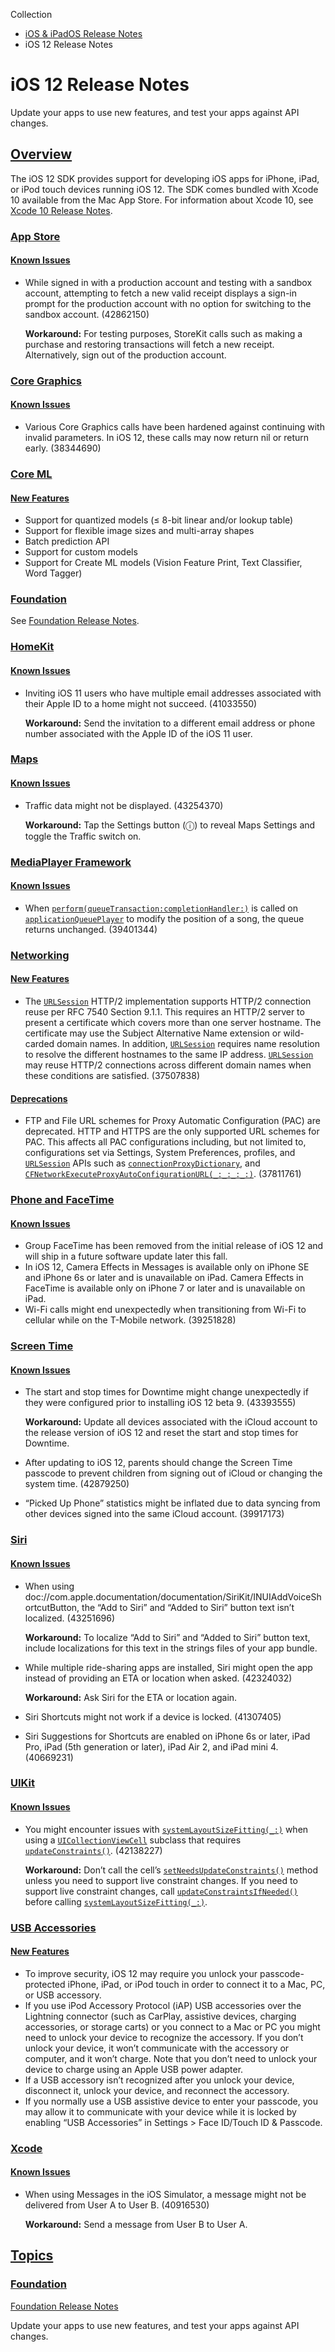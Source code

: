 Collection

- [iOS & iPadOS Release Notes](https://developer.apple.com/documentation/ios-ipados-release-notes)
- iOS 12 Release Notes

# iOS 12 Release Notes

Update your apps to use new features, and test your apps against API changes.

## [Overview](https://developer.apple.com/documentation/ios-ipados-release-notes/ios-12-release-notes#overview)

The iOS 12 SDK provides support for developing iOS apps for iPhone, iPad, or iPod touch devices running iOS 12. The SDK comes bundled with Xcode 10 available from the Mac App Store. For information about Xcode 10, see [Xcode 10 Release Notes](https://developer.apple.com/documentation/Xcode-Release-Notes/xcode-10-release-notes).

### [App Store](https://developer.apple.com/documentation/ios-ipados-release-notes/ios-12-release-notes#App-Store)

#### [Known Issues](https://developer.apple.com/documentation/ios-ipados-release-notes/ios-12-release-notes#Known-Issues)

- While signed in with a production account and testing with a sandbox account, attempting to fetch a new valid receipt displays a sign-in prompt for the production account with no option for switching to the sandbox account. (42862150)

  **Workaround:** For testing purposes, StoreKit calls such as making a purchase and restoring transactions will fetch a new receipt. Alternatively, sign out of the production account.

### [Core Graphics](https://developer.apple.com/documentation/ios-ipados-release-notes/ios-12-release-notes#Core-Graphics)

#### [Known Issues](https://developer.apple.com/documentation/ios-ipados-release-notes/ios-12-release-notes#Known-Issues)

- Various Core Graphics calls have been hardened against continuing with invalid parameters. In iOS 12, these calls may now return nil or return early. (38344690)

### [Core ML](https://developer.apple.com/documentation/ios-ipados-release-notes/ios-12-release-notes#Core-ML)

#### [New Features](https://developer.apple.com/documentation/ios-ipados-release-notes/ios-12-release-notes#New-Features)

- Support for quantized models (≤ 8-bit linear and/or lookup table)
- Support for flexible image sizes and multi-array shapes
- Batch prediction API
- Support for custom models
- Support for Create ML models (Vision Feature Print, Text Classifier, Word Tagger)

### [Foundation](https://developer.apple.com/documentation/ios-ipados-release-notes/ios-12-release-notes#Foundation)

See [Foundation Release Notes](https://developer.apple.com/documentation/ios-ipados-release-notes/foundation-release-notes).

### [HomeKit](https://developer.apple.com/documentation/ios-ipados-release-notes/ios-12-release-notes#HomeKit)

#### [Known Issues](https://developer.apple.com/documentation/ios-ipados-release-notes/ios-12-release-notes#Known-Issues)

- Inviting iOS 11 users who have multiple email addresses associated with their Apple ID to a home might not succeed. (41033550)

  **Workaround:** Send the invitation to a different email address or phone number associated with the Apple ID of the iOS 11 user.

### [Maps](https://developer.apple.com/documentation/ios-ipados-release-notes/ios-12-release-notes#Maps)

#### [Known Issues](https://developer.apple.com/documentation/ios-ipados-release-notes/ios-12-release-notes#Known-Issues)

- Traffic data might not be displayed. (43254370)

  **Workaround:** Tap the Settings button (ⓘ) to reveal Maps Settings and toggle the Traffic switch on.

### [MediaPlayer Framework](https://developer.apple.com/documentation/ios-ipados-release-notes/ios-12-release-notes#MediaPlayer-Framework)

#### [Known Issues](https://developer.apple.com/documentation/ios-ipados-release-notes/ios-12-release-notes#Known-Issues)

- When [`perform(queueTransaction:completionHandler:)`](https://developer.apple.com/documentation/MediaPlayer/MPMusicPlayerApplicationController/perform(queueTransaction:completionHandler:)) is called on [`applicationQueuePlayer`](https://developer.apple.com/documentation/MediaPlayer/MPMusicPlayerController/applicationQueuePlayer) to modify the position of a song, the queue returns unchanged. (39401344)

### [Networking](https://developer.apple.com/documentation/ios-ipados-release-notes/ios-12-release-notes#Networking)

#### [New Features](https://developer.apple.com/documentation/ios-ipados-release-notes/ios-12-release-notes#New-Features)

- The [`URLSession`](https://developer.apple.com/documentation/foundation/urlsession) HTTP/2 implementation supports HTTP/2 connection reuse per RFC 7540 Section 9.1.1. This requires an HTTP/2 server to present a certificate which covers more than one server hostname. The certificate may use the Subject Alternative Name extension or wild-carded domain names. In addition, [`URLSession`](https://developer.apple.com/documentation/foundation/urlsession) requires name resolution to resolve the different hostnames to the same IP address. [`URLSession`](https://developer.apple.com/documentation/foundation/urlsession) may reuse HTTP/2 connections across different domain names when these conditions are satisfied. (37507838)

#### [Deprecations](https://developer.apple.com/documentation/ios-ipados-release-notes/ios-12-release-notes#Deprecations)

- FTP and File URL schemes for Proxy Automatic Configuration (PAC) are deprecated. HTTP and HTTPS are the only supported URL schemes for PAC. This affects all PAC configurations including, but not limited to, configurations set via Settings, System Preferences, profiles, and [`URLSession`](https://developer.apple.com/documentation/foundation/urlsession) APIs such as [`connectionProxyDictionary`](https://developer.apple.com/documentation/foundation/urlsessionconfiguration/1411499-connectionproxydictionary), and [`CFNetworkExecuteProxyAutoConfigurationURL(_:_:_:_:)`](https://developer.apple.com/documentation/CFNetwork/CFNetworkExecuteProxyAutoConfigurationURL(_:_:_:_:)). (37811761)

### [Phone and FaceTime](https://developer.apple.com/documentation/ios-ipados-release-notes/ios-12-release-notes#Phone-and-FaceTime)

#### [Known Issues](https://developer.apple.com/documentation/ios-ipados-release-notes/ios-12-release-notes#Known-Issues)

- Group FaceTime has been removed from the initial release of iOS 12 and will ship in a future software update later this fall.
- In iOS 12, Camera Effects in Messages is available only on iPhone SE and iPhone 6s or later and is unavailable on iPad. Camera Effects in FaceTime is available only on iPhone 7 or later and is unavailable on iPad.
- Wi-Fi calls might end unexpectedly when transitioning from Wi-Fi to cellular while on the T-Mobile network. (39251828)

### [Screen Time](https://developer.apple.com/documentation/ios-ipados-release-notes/ios-12-release-notes#Screen-Time)

#### [Known Issues](https://developer.apple.com/documentation/ios-ipados-release-notes/ios-12-release-notes#Known-Issues)

- The start and stop times for Downtime might change unexpectedly if they were configured prior to installing iOS 12 beta 9. (43393555)

  **Workaround:** Update all devices associated with the iCloud account to the release version of iOS 12 and reset the start and stop times for Downtime.
- After updating to iOS 12, parents should change the Screen Time passcode to prevent children from signing out of iCloud or changing the system time. (42879250)
- “Picked Up Phone” statistics might be inflated due to data syncing from other devices signed into the same iCloud account. (39917173)

### [Siri](https://developer.apple.com/documentation/ios-ipados-release-notes/ios-12-release-notes#Siri)

#### [Known Issues](https://developer.apple.com/documentation/ios-ipados-release-notes/ios-12-release-notes#Known-Issues)

- When using doc://com.apple.documentation/documentation/SiriKit/INUIAddVoiceShortcutButton, the “Add to Siri” and “Added to Siri” button text isn’t localized. (43251696)

  **Workaround:** To localize “Add to Siri” and “Added to Siri” button text, include localizations for this text in the strings files of your app bundle.
- While multiple ride-sharing apps are installed, Siri might open the app instead of providing an ETA or location when asked. (42324032)

  **Workaround:** Ask Siri for the ETA or location again.
- Siri Shortcuts might not work if a device is locked. (41307405)
- Siri Suggestions for Shortcuts are enabled on iPhone 6s or later, iPad Pro, iPad (5th generation or later), iPad Air 2, and iPad mini 4. (40669231)

### [UIKit](https://developer.apple.com/documentation/ios-ipados-release-notes/ios-12-release-notes#UIKit)

#### [Known Issues](https://developer.apple.com/documentation/ios-ipados-release-notes/ios-12-release-notes#Known-Issues)

- You might encounter issues with [`systemLayoutSizeFitting(_:)`](https://developer.apple.com/documentation/UIKit/UIView/systemLayoutSizeFitting(_:)) when using a [`UICollectionViewCell`](https://developer.apple.com/documentation/UIKit/UICollectionViewCell) subclass that requires [`updateConstraints()`](https://developer.apple.com/documentation/UIKit/UIView/updateConstraints()). (42138227)

  **Workaround:** Don’t call the cell’s [`setNeedsUpdateConstraints()`](https://developer.apple.com/documentation/UIKit/UIView/setNeedsUpdateConstraints()) method unless you need to support live constraint changes. If you need to support live constraint changes, call [`updateConstraintsIfNeeded()`](https://developer.apple.com/documentation/UIKit/UIView/updateConstraintsIfNeeded()) before calling [`systemLayoutSizeFitting(_:)`](https://developer.apple.com/documentation/UIKit/UIView/systemLayoutSizeFitting(_:)).

### [USB Accessories](https://developer.apple.com/documentation/ios-ipados-release-notes/ios-12-release-notes#USB-Accessories)

#### [New Features](https://developer.apple.com/documentation/ios-ipados-release-notes/ios-12-release-notes#New-Features)

- To improve security, iOS 12 may require you unlock your passcode-protected iPhone, iPad, or iPod touch in order to connect it to a Mac, PC, or USB accessory.
- If you use iPod Accessory Protocol (iAP) USB accessories over the Lightning connector (such as CarPlay, assistive devices, charging accessories, or storage carts) or you connect to a Mac or PC you might need to unlock your device to recognize the accessory. If you don’t unlock your device, it won’t communicate with the accessory or computer, and it won’t charge. Note that you don’t need to unlock your device to charge using an Apple USB power adapter.
- If a USB accessory isn’t recognized after you unlock your device, disconnect it, unlock your device, and reconnect the accessory.
- If you normally use a USB assistive device to enter your passcode, you may allow it to communicate with your device while it is locked by enabling “USB Accessories” in Settings > Face ID/Touch ID & Passcode.

### [Xcode](https://developer.apple.com/documentation/ios-ipados-release-notes/ios-12-release-notes#Xcode)

#### [Known Issues](https://developer.apple.com/documentation/ios-ipados-release-notes/ios-12-release-notes#Known-Issues)

- When using Messages in the iOS Simulator, a message might not be delivered from User A to User B. (40916530)

  **Workaround:** Send a message from User B to User A.

## [Topics](https://developer.apple.com/documentation/ios-ipados-release-notes/ios-12-release-notes#topics)

### [Foundation](https://developer.apple.com/documentation/ios-ipados-release-notes/ios-12-release-notes#Foundation)

[Foundation Release Notes](https://developer.apple.com/documentation/ios-ipados-release-notes/foundation-release-notes)

Update your apps to use new features, and test your apps against API changes.
